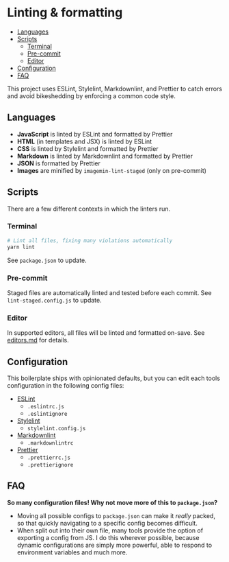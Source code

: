 # Linting & formatting

* [Languages](#languages)
* [Scripts](#scripts)
  * [Terminal](#terminal)
  * [Pre-commit](#pre-commit)
  * [Editor](#editor)
* [Configuration](#configuration)
* [FAQ](#faq)

This project uses ESLint, Stylelint, Markdownlint, and Prettier to catch errors and avoid bikeshedding by enforcing a common code style.

## Languages

* **JavaScript** is linted by ESLint and formatted by Prettier
* **HTML** (in templates and JSX) is linted by ESLint
* **CSS** is linted by Stylelint and formatted by Prettier
* **Markdown** is linted by Markdownlint and formatted by Prettier
* **JSON** is formatted by Prettier
* **Images** are minified by `imagemin-lint-staged` (only on pre-commit)

## Scripts

There are a few different contexts in which the linters run.

### Terminal

```sh
# Lint all files, fixing many violations automatically
yarn lint
```

See `package.json` to update.

### Pre-commit

Staged files are automatically linted and tested before each commit. See `lint-staged.config.js` to update.

### Editor

In supported editors, all files will be linted and formatted on-save. See [editors.md](editors.md) for details.

## Configuration

This boilerplate ships with opinionated defaults, but you can edit each tools configuration in the following config files:

* [ESLint](https://eslint.org/docs/user-guide/configuring)
  * `.eslintrc.js`
  * `.eslintignore`
* [Stylelint](https://stylelint.io/user-guide/configuration/)
  * `stylelint.config.js`
* [Markdownlint](https://github.com/markdownlint/markdownlint/blob/master/docs/configuration.md)
  * `.markdownlintrc`
* [Prettier](https://prettier.io/docs/en/configuration.html)
  * `.prettierrc.js`
  * `.prettierignore`

## FAQ

**So many configuration files! Why not move more of this to `package.json`?**

* Moving all possible configs to `package.json` can make it _really_ packed, so that quickly navigating to a specific config becomes difficult.
* When split out into their own file, many tools provide the option of exporting a config from JS. I do this wherever possible, because dynamic configurations are simply more powerful, able to respond to environment variables and much more.
